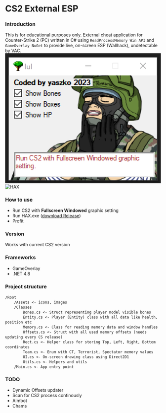 # CS2 External ESP
### Introduction
This is for educational purposes only. External cheat application for Counter-Strike 2 (PC) written in C# using `ReadProcessMemory Win API` and `GameOverlay NuGet` to provide live, on-screen ESP (Wallhack), undetectable by VAC.
![HAX](docs/screen1.png)
![HAX](docs/screen2.png)
### How to use
- Run CS2 with **Fullscreen Windowed** graphic setting
- Run HAX.exe ([download Release](https://github.com/michaljach/HAX/releases))
- Profit
### Version
Works with current CS2 version 
### Frameworks
- GameOverlay
- .NET 4.8
### Project structure
```
/Root
	/Assets <- icons, images
	/Classes
		Bones.cs <- Struct representing player model visible bones
		Entity.cs <- Player (Entity) class with all data like health, position etc
		Memory.cs <- Class for reading memory data and window handles
		Offsets.cs <- Struct with all used memory offsets (needs updating every CS release)
		Rect.cs <- Helper class for storing Top, Left, Right, Bottom coordinates
		Team.cs <- Enum with CT, Terrorist, Spectator memory values
		UI.cs <- On-screen drawing class using Direct2D1
		Utils.cs <- Helpers and utils
	/Main.cs <- App entry point
```
### TODO
- Dynamic Offsets updater
- Scan for CS2 process continously
- Aimbot
- Chams